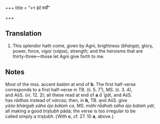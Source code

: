 +++
title = "०१ इदं वर्चो"

+++
## Translation
1. This splendor hath come, given by Agni, brightness (*bhárga*), glory,  
power, force, vigor (*vájas*), strength; and the heroisms that are  
thirty-three—those let Agni give forth to me.

## Notes
Most of the mss. accent *balám* at end of **b**. The first half-verse  
corresponds to a first half-verse in TB. (ii. 5. 7¹), MS. (ii. 3. 4),  
and AśS. (vi. 12. 2); all these read at end of **a** *ā́ ’gāt*, and AśS.  
has *rādhas* instead of *várcas;* then, in **b**, TB. and AśS. give  
*yáśo bhárgaḥ sáha ójo bálaṁ ca*, MS. *máhi rā́dhaḥ sáha ójo bálaṁ yát*,  
all making a good *triṣṭubh* pāda; the verse is too irregular to be  
called simply a triṣṭubh. ⌊With **c**, cf. 27. 10 **a**, above.⌋
